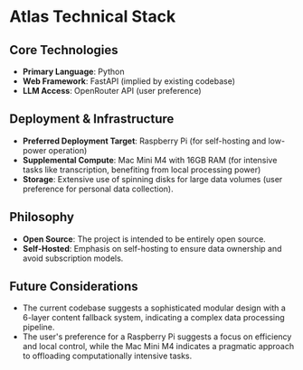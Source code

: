 # Atlas Technical Stack

## Core Technologies

- **Primary Language**: Python
- **Web Framework**: FastAPI (implied by existing codebase)
- **LLM Access**: OpenRouter API (user preference)

## Deployment & Infrastructure

- **Preferred Deployment Target**: Raspberry Pi (for self-hosting and low-power operation)
- **Supplemental Compute**: Mac Mini M4 with 16GB RAM (for intensive tasks like transcription, benefiting from local processing power)
- **Storage**: Extensive use of spinning disks for large data volumes (user preference for personal data collection).

## Philosophy

- **Open Source**: The project is intended to be entirely open source.
- **Self-Hosted**: Emphasis on self-hosting to ensure data ownership and avoid subscription models.

## Future Considerations

- The current codebase suggests a sophisticated modular design with a 6-layer content fallback system, indicating a complex data processing pipeline.
- The user's preference for a Raspberry Pi suggests a focus on efficiency and local control, while the Mac Mini M4 indicates a pragmatic approach to offloading computationally intensive tasks.